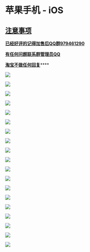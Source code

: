 # 苹果手机 - iOS

## [注意事项](https://bmxcloud.fun/)

[**已经好评的记得加售后QQ群979461290**](https://bmxcloud.fun/)

[**有任何问题联系群管理员QQ** ](https://bmxcloud.fun/)

[ **淘宝不做任何回复**](https://bmxcloud.fun/)\*\*\*\*

![](../.gitbook/assets/image-76.png)

![](../.gitbook/assets/image-41.png)

![](../.gitbook/assets/image-47.png)

![](../.gitbook/assets/image-72.png)

![](../.gitbook/assets/image-25.png)

![](../.gitbook/assets/image-66.png)

![](../.gitbook/assets/image-34.png)

![](../.gitbook/assets/image-22.png)

![](../.gitbook/assets/image-58.png)

![](../.gitbook/assets/image-14.png)

![](../.gitbook/assets/image-57.png)

![](../.gitbook/assets/image-65.png)

![](../.gitbook/assets/image-52.png)

![](../.gitbook/assets/image-32.png)

![](../.gitbook/assets/image-44.png)

![](../.gitbook/assets/image-59.png)

![](../.gitbook/assets/image-24.png)

![](../.gitbook/assets/image-73.png)

![](../.gitbook/assets/image-68.png)

